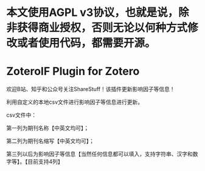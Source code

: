 # 本文使用AGPL v3协议，也就是说，除非获得商业授权，否则无论以何种方式修改或者使用代码，都需要开源。

# ZoteroIF Plugin for Zotero
欢迎B站、知乎和公众号关注ShareStuff！该插件更新影响因子等信息！

利用自定义的本地csv文件进行影响因子等信息进行更新。

csv文件中：

第一列为期刊名称【中英文均可】；

第二列为期刊名缩写【中英文均可】；

第三列以后为影响因子等信息【当然任何信息都可以填入，支持字符串、汉字和数字等】。【目前支持4列】


